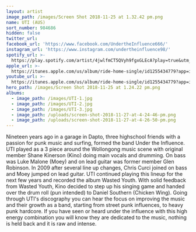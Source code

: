 ```yaml
---
layout: artist
image_path: /images/Screen Shot 2018-11-25 at 1.32.42 pm.png
name: UTI (AUS)
sort_number: 984686
hidden: false
twitter_url:
facebook_url: 'https://www.facebook.com/UndertheInfluence666/'
instagram_url: 'https://www.instagram.com/undertheinfluence98/'
spotify_url: >-
  https://play.spotify.com/artist/4jwlfmCT5QVyh9fgxGLEcA?play=true&utm_source=open.spotify.com&utm_medium=open
apple_url: >-
  https://itunes.apple.com/us/album/ride-home-single/id1255434779?app=itunes&ign-mpt=uo%3D4
youtube_url: >-
  https://itunes.apple.com/us/album/ride-home-single/id1255434779?app=itunes&ign-mpt=uo%3D4
hero_path: /images/Screen Shot 2018-11-25 at 1.24.22 pm.png
albums:
  - image_path: /images/UTI-1.jpg
  - image_path: /images/UTI-2.jpg
  - image_path: /images/UTI-3.jpg
  - image_path: /uploads/screen-shot-2018-11-27-at-4-24-46-pm.png
  - image_path: /uploads/screen-shot-2018-11-27-at-4-26-50-pm.png
---
```


Nineteen years ago in a garage in Dapto, three highschool friends with a passion for punk music and surfing, formed the band Under the Influence. UTI played as a 3 piece around the Wollongong music scene with original member Shane Kinerson (Kino) doing main vocals and drumming. On bass was Luke Malone (Moey) and on lead guitar was former member Glen Robinson. In 2009 after several line up changes, Chris Curci joined on bass and Moey jumped on lead guitar. UTI continued playing this lineup for the next few years and recorded the album Wasted Youth. With solid feedback from Wasted Youth, Kino decided to step up his singing game and handed over the drum roll (pun intended) to Daniel Southern (Chicken Wing). Going through UTI's discography you can hear the focus on improving the music and their growth as a band, starting from street punk influences, to heavy punk hardcore. If you have seen or heard under the influence with this high energy combination you will know they are dedicated to the music, nothing is held back and it is raw and intense.